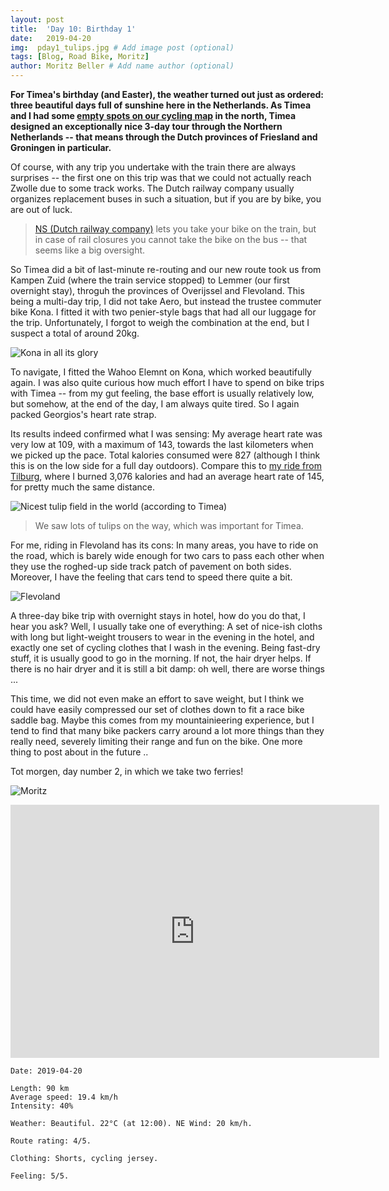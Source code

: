 ```yaml
---
layout: post
title:  'Day 10: Birthday 1'
date:   2019-04-20
img:  pday1_tulips.jpg # Add image post (optional)
tags: [Blog, Road Bike, Moritz]
author: Moritz Beller # Add name author (optional)
---
```


**For Timea's birthday (and Easter), the weather turned out just as
  ordered: three beautiful days full of sunshine here in the
  Netherlands. As Timea and I had some [empty spots on our cycling
  map](/starting) in the north, Timea designed an exceptionally nice
  3-day tour through the Northern Netherlands -- that means through
  the Dutch provinces of Friesland and Groningen in particular.**

Of course, with any trip you undertake with the train there are always
surprises -- the first one on this trip was that we could not actually
reach Zwolle due to some track works. The Dutch railway company
usually organizes replacement buses in such a situation, but if you
are by bike, you are out of luck.

> [NS (Dutch railway company)](https://www.ns.nl/) lets you take your
  bike on the train, but in case of rail closures you cannot take the
  bike on the bus -- that seems like a big oversight.

So Timea did a bit of last-minute re-routing and our new route took us
from Kampen Zuid (where the train service stopped) to Lemmer (our
first overnight stay), throguh the provinces of Overijssel and
Flevoland. This being a multi-day trip, I did not take Aero, but
instead the trustee commuter bike Kona. I fitted it with two
penier-style bags that had all our luggage for the
trip. Unfortunately, I forgot to weigh the combination at the end, but
I suspect a total of around 20kg.

![Kona in all its glory]({{site.baseurl}}/assets/img/pday1_kona.jpg)

To navigate, I fitted the Wahoo Elemnt on Kona, which worked
beautifully again. I was also quite curious how much effort I have to
spend on bike trips with Timea -- from my gut feeling, the base effort
is usually relatively low, but somehow, at the end of the day, I am
always quite tired. So I again packed Georgios's heart rate strap.

Its results indeed confirmed what I was sensing: My average heart rate
was very low at 109, with a maximum of 143, towards the last
kilometers when we picked up the pace. Total kalories consumed were
827 (although I think this is on the low side for a full day
outdoors). Compare this to [my ride from Tilburg](/tilburg), where I burned
3,076 kalories and had an average heart rate of 145, for pretty much
the same distance.

![Nicest tulip field in the world (according to
 Timea)]({{site.baseurl}}/assets/img/pday1_tulipfield.jpg)

> We saw lots of tulips on the way, which was important for Timea.

For me, riding in Flevoland has its cons: In many areas, you have to
ride on the road, which is barely wide enough for two cars to pass
each other when they use the roghed-up side track patch of pavement on
both sides. Moreover, I have the feeling that cars tend to speed there
quite a bit.

![Flevoland]({{site.baseurl}}/assets/img/pday1_landscape.jpg)

A three-day bike trip with overnight stays in hotel, how do you do
that, I hear you ask? Well, I usually take one of everything: A set of
nice-ish cloths with long but light-weight trousers to wear in the
evening in the hotel, and exactly one set of cycling clothes that I
wash in the evening. Being fast-dry stuff, it is usually good to go in
the morning. If not, the hair dryer helps. If there is no hair dryer
and it is still a bit damp: oh well, there are worse things ...

This time, we did not even make an effort to save weight, but I think
we could have easily compressed our set of clothes down to fit a race
bike saddle bag. Maybe this comes from my mountainieering experience,
but I tend to find that many bike packers carry around a lot more
things than they really need, severely limiting their range and fun on
the bike. One more thing to post about in the future ..

Tot morgen, day number 2, in which we take two ferries!

![Moritz]({{site.baseurl}}/assets/img/moritz.png)

<iframe height='405' width='590' frameborder='0'
allowtransparency='true' scrolling='no'
src='https://www.strava.com/activities/2305224741/embed/1f8cc15cfba738d0b3d47dac71d126e265faa1d5'></iframe>

```
Date: 2019-04-20

Length: 90 km
Average speed: 19.4 km/h
Intensity: 40%

Weather: Beautiful. 22°C (at 12:00). NE Wind: 20 km/h.

Route rating: 4/5. 

Clothing: Shorts, cycling jersey.

Feeling: 5/5.
```
